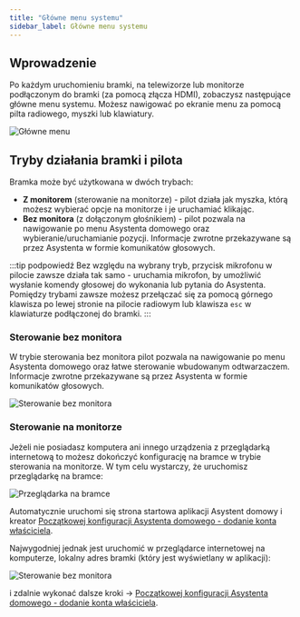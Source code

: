 ```yaml
---
title: "Główne menu systemu"
sidebar_label: Główne menu systemu
---
```


## Wprowadzenie

Po każdym uruchomieniu bramki, na telewizorze lub monitorze podłączonym do bramki (za pomocą złącza HDMI), zobaczysz następujące główne menu systemu. Możesz nawigować po ekranie menu za pomocą pilta radiowego, myszki lub klawiatury.

![Główne menu](/img/en/bramka/bramka_start_menu.png)



## Tryby działania bramki i pilota

Bramka może być użytkowana w dwóch trybach:

- **Z monitorem** (sterowanie na monitorze) - pilot działa jak myszka, którą możesz wybierać opcje na monitorze i je uruchamiać klikając.
- **Bez monitora** (z dołączonym głośnikiem) - pilot pozwala na nawigowanie po menu Asystenta domowego oraz wybieranie/uruchamianie pozycji. Informacje zwrotne przekazywane są przez Asystenta w formie komunikatów głosowych.


:::tip podpowiedź
Bez względu na wybrany tryb, przycisk mikrofonu w pilocie zawsze działa tak samo - uruchamia mikrofon, by umożliwić wysłanie komendy głosowej do wykonania lub pytania do Asystenta.
Pomiędzy trybami zawsze możesz przełączać się za pomocą górnego klawisza po lewej stronie na pilocie radiowym lub klawisza `esc` w klawiaturze podłączonej do bramki.
:::


### Sterowanie bez monitora

W trybie sterowania bez monitora pilot pozwala na nawigowanie po menu Asystenta domowego oraz łatwe sterowanie wbudowanym odtwarzaczem.
Informacje zwrotne przekazywane są przez Asystenta w formie komunikatów głosowych.

![Sterowanie bez monitora](/img/en/bramka/bramka_start_menu_off_screen.png)


### Sterowanie na monitorze

Jeżeli nie posiadasz komputera ani innego urządzenia z przeglądarką internetową to możesz dokończyć konfigurację na bramce w trybie sterowania na monitorze.
W tym celu wystarczy, że uruchomisz przeglądarkę na bramce:

![Przeglądarka na bramce](/img/en/bramka/bramka_start_menu_browser.png)

Automatycznie uruchomi się strona startowa aplikacji Asystent domowy i kreator [Początkowej konfiguracji Asystenta domowego - dodanie konta właściciela](/docs/ais_bramka_first_run_step_account).



Najwygodniej jednak jest uruchomić w przeglądarce internetowej na komputerze, lokalny adres bramki (który jest wyświetlany w aplikacji):

![Sterowanie bez monitora](/img/en/bramka/bramka_start_menu_app_url.png)

i zdalnie wykonać dalsze kroki -> [Początkowej konfiguracji Asystenta domowego - dodanie konta właściciela](/docs/ais_bramka_first_run_step_account).
